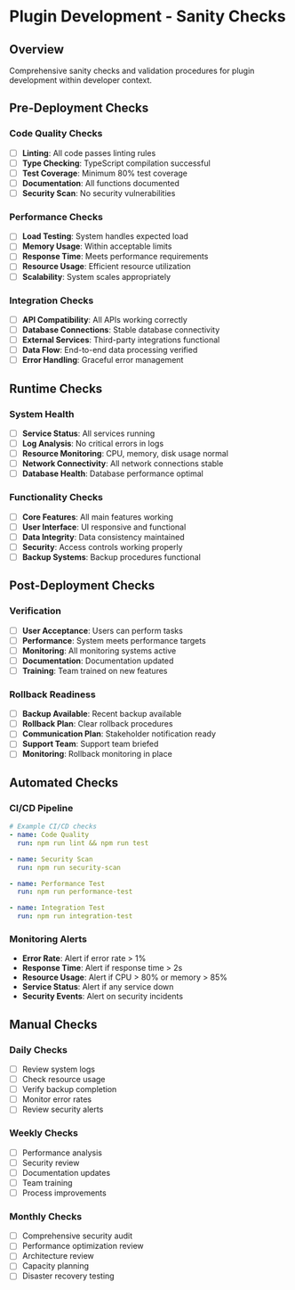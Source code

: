 # Plugin Development - Sanity Checks

## Overview
Comprehensive sanity checks and validation procedures for plugin development within developer context.

## Pre-Deployment Checks

### Code Quality Checks
- [ ] **Linting**: All code passes linting rules
- [ ] **Type Checking**: TypeScript compilation successful
- [ ] **Test Coverage**: Minimum 80% test coverage
- [ ] **Documentation**: All functions documented
- [ ] **Security Scan**: No security vulnerabilities

### Performance Checks
- [ ] **Load Testing**: System handles expected load
- [ ] **Memory Usage**: Within acceptable limits
- [ ] **Response Time**: Meets performance requirements
- [ ] **Resource Usage**: Efficient resource utilization
- [ ] **Scalability**: System scales appropriately

### Integration Checks
- [ ] **API Compatibility**: All APIs working correctly
- [ ] **Database Connections**: Stable database connectivity
- [ ] **External Services**: Third-party integrations functional
- [ ] **Data Flow**: End-to-end data processing verified
- [ ] **Error Handling**: Graceful error management

## Runtime Checks

### System Health
- [ ] **Service Status**: All services running
- [ ] **Log Analysis**: No critical errors in logs
- [ ] **Resource Monitoring**: CPU, memory, disk usage normal
- [ ] **Network Connectivity**: All network connections stable
- [ ] **Database Health**: Database performance optimal

### Functionality Checks
- [ ] **Core Features**: All main features working
- [ ] **User Interface**: UI responsive and functional
- [ ] **Data Integrity**: Data consistency maintained
- [ ] **Security**: Access controls working properly
- [ ] **Backup Systems**: Backup procedures functional

## Post-Deployment Checks

### Verification
- [ ] **User Acceptance**: Users can perform tasks
- [ ] **Performance**: System meets performance targets
- [ ] **Monitoring**: All monitoring systems active
- [ ] **Documentation**: Documentation updated
- [ ] **Training**: Team trained on new features

### Rollback Readiness
- [ ] **Backup Available**: Recent backup available
- [ ] **Rollback Plan**: Clear rollback procedures
- [ ] **Communication Plan**: Stakeholder notification ready
- [ ] **Support Team**: Support team briefed
- [ ] **Monitoring**: Rollback monitoring in place

## Automated Checks

### CI/CD Pipeline
```yaml
# Example CI/CD checks
- name: Code Quality
  run: npm run lint && npm run test

- name: Security Scan
  run: npm run security-scan

- name: Performance Test
  run: npm run performance-test

- name: Integration Test
  run: npm run integration-test
```

### Monitoring Alerts
- **Error Rate**: Alert if error rate > 1%
- **Response Time**: Alert if response time > 2s
- **Resource Usage**: Alert if CPU > 80% or memory > 85%
- **Service Status**: Alert if any service down
- **Security Events**: Alert on security incidents

## Manual Checks

### Daily Checks
- [ ] Review system logs
- [ ] Check resource usage
- [ ] Verify backup completion
- [ ] Monitor error rates
- [ ] Review security alerts

### Weekly Checks
- [ ] Performance analysis
- [ ] Security review
- [ ] Documentation updates
- [ ] Team training
- [ ] Process improvements

### Monthly Checks
- [ ] Comprehensive security audit
- [ ] Performance optimization review
- [ ] Architecture review
- [ ] Capacity planning
- [ ] Disaster recovery testing
